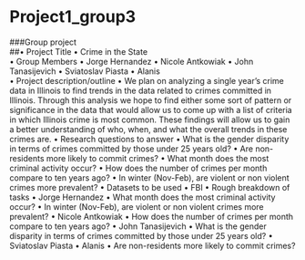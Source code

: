 # Project1_group3
###Group project  
##•	Project Title
•	Crime in the State   
•	Group Members
•	Jorge Hernandez
•	Nicole Antkowiak
•	John Tanasijevich
•	Sviatoslav Piasta
•	Alanis  
•	Project description/outline
•	We plan on analyzing a single year’s crime data in Illinois to find trends in the data related to crimes committed in Illinois. Through this analysis we hope to find either some sort of pattern or significance in the data that would allow us to come up with a list of criteria in which Illinois crime is most common. These findings will allow us to gain a better understanding of who, when, and what the overall trends in these crimes are. 
•	Research questions to answer 
•	What is the gender disparity in terms of crimes committed by those under 25 years old?
•	Are non-residents more likely to commit crimes?
•	What month does the most criminal activity occur?
•	How does the number of crimes per month compare to ten years ago?
•	In winter (Nov-Feb), are violent or non violent crimes more prevalent?
•	Datasets to be used
•	FBI 
•	Rough breakdown of tasks 
•	Jorge Hernandez
•	What month does the most criminal activity occur?
•	In winter (Nov-Feb), are violent or non violent crimes more prevalent?
•	Nicole Antkowiak
•	How does the number of crimes per month compare to ten years ago?
•	John Tanasijevich
•	What is the gender disparity in terms of crimes committed by those under 25 years old?
•	Sviatoslav Piasta
•	Alanis
•	Are non-residents more likely to commit crimes?

